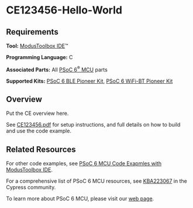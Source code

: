 # CE123456-Hello-World

## Requirements

**Tool:** [ModusToolbox IDE](http://www.cypress.com/products/modustoolbox-integrated-design-environment-ide)™

**Programming Language:** C

**Associated Parts:** All [PSoC 6<sup>®</sup> MCU](http://www.cypress.com/PSoC6) parts

**Supported Kits:** [PSoC 6 BLE Pioneer Kit](http://www.cypress.com/go/cy8ckit-062-ble), [PSoC 6 WiFi-BT Pioneer Kit](http://www.cypress.com/documentation/development-kitsboards/psoc-6-wifi-bt-pioneer-kit)

## Overview

Put the CE overview here.

See [CE123456.pdf](https://github.com/JimTrudeau/CE123456-Hello-World/blob/master/CE123456.pdf) for setup instructions, and full details on how to build and use the code example.

## Related Resources

For other code examples, see [PSoC 6 MCU Code Exapmles with ModusToolbox IDE](https://github.com/JimTrudeau/PSoC-6-MCU-Code-Examples-with-ModusToolbox).

For a comprehensive list of PSoC 6 MCU resources, see [KBA223067](https://community.cypress.com/docs/DOC-14644) in the Cypress community. 

To learn more about PSoC 6 MCU, please visit our [web page](http://www.cypress.com/products/32-bit-arm-cortex-m4-psoc-6).

